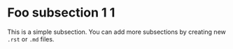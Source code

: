 # Foo subsection 1 1

This is a simple subsection. You can add more subsections by creating new `.rst` or `.md` files.
